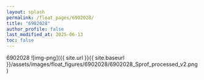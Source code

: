 ```yaml
---
layout: splash
permalink: /float_pages/6902028/
title: "6902028"
author_profile: false
last_modified_at: 2025-06-13
toc: false
---
```

 
6902028
![img-png]({{ site.url }}{{ site.baseurl }}/assets/images/float_figures/6902028/6902028_Sprof_processed_v2.png)